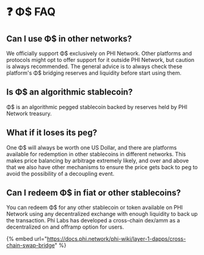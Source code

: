 # ❓ Φ$ FAQ

## Can I use Φ$ in other networks?

We officially support Φ$ exclusively on PHI Network. Other platforms and protocols might opt to offer support for it outside PHI Network, but caution is always recommended. The general advice is to always check these platform's Φ$ bridging reserves and liquidity before start using them.

## Is Φ$ an algorithmic stablecoin?

Φ$ is an algorithmic pegged stablecoin backed by reserves held by PHI Network treasury.

## What if it loses its peg?

One Φ$ will always be worth one US Dollar, and there are platforms available for redemption in other stablecoins in different networks. This makes price balancing by arbitrage extremely likely, and over and above that we also have other mechanisms to ensure the price gets back to peg to avoid the possibility of a decoupling event.



## Can I redeem Φ$ in fiat or other stablecoins?

You can redeem Φ$ for any other stablecoin or token available on PHI Network using any decentralized exchange with enough liquidity to back up the transaction. Phi Labs has developed a cross-chain dex/amm as a decentralized on and offramp option for users.

{% embed url="https://docs.phi.network/phi-wiki/layer-1-dapps/cross-chain-swap-bridge" %}
